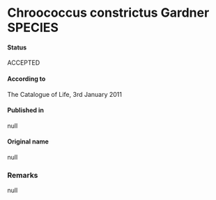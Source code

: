 # Chroococcus constrictus Gardner SPECIES

#### Status
ACCEPTED

#### According to
The Catalogue of Life, 3rd January 2011

#### Published in
null

#### Original name
null

### Remarks
null